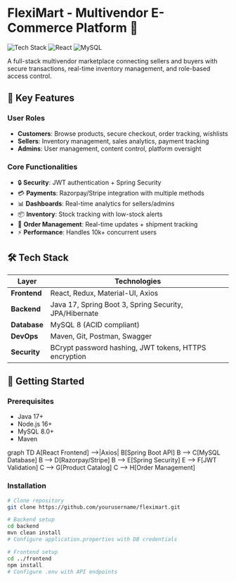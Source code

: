 # FlexiMart - Multivendor E-Commerce Platform 🛒

![Tech Stack](https://img.shields.io/badge/Spring_Boot-6DB33F?style=for-the-badge&logo=spring&logoColor=white)
![React](https://img.shields.io/badge/React-20232A?style=for-the-badge&logo=react&logoColor=61DAFB)
![MySQL](https://img.shields.io/badge/MySQL-4479A1?style=for-the-badge&logo=mysql&logoColor=white)

A full-stack multivendor marketplace connecting sellers and buyers with secure transactions, real-time inventory management, and role-based access control.

## 🌟 Key Features

### **User Roles**
- **Customers**: Browse products, secure checkout, order tracking, wishlists
- **Sellers**: Inventory management, sales analytics, payment tracking
- **Admins**: User management, content control, platform oversight

### **Core Functionalities**
- 🔒 **Security**: JWT authentication + Spring Security
- 💳 **Payments**: Razorpay/Stripe integration with multiple methods
- 📊 **Dashboards**: Real-time analytics for sellers/admins
- 📦 **Inventory**: Stock tracking with low-stock alerts
- 🚚 **Order Management**: Real-time updates + shipment tracking
- ⚡ **Performance**: Handles 10k+ concurrent users

## 🛠 Tech Stack

| Layer          | Technologies                                                                 |
|----------------|------------------------------------------------------------------------------|
| **Frontend**   | React, Redux, Material-UI, Axios                                             |
| **Backend**    | Java 17, Spring Boot 3, Spring Security, JPA/Hibernate                       |
| **Database**   | MySQL 8 (ACID compliant)                                                     |
| **DevOps**     | Maven, Git, Postman, Swagger                                                 |
| **Security**   | BCrypt password hashing, JWT tokens, HTTPS encryption                        |

## 🚀 Getting Started

### Prerequisites
- Java 17+
- Node.js 16+
- MySQL 8.0+
- Maven
  
graph TD
  A[React Frontend] -->|Axios| B[Spring Boot API]
  B --> C[MySQL Database]
  B --> D[Razorpay/Stripe]
  B --> E[Spring Security]
  E --> F[JWT Validation]
  C --> G[Product Catalog]
  C --> H[Order Management]

### Installation
```bash
# Clone repository
git clone https://github.com/yourusername/fleximart.git

# Backend setup
cd backend
mvn clean install
# Configure application.properties with DB credentials

# Frontend setup
cd ../frontend
npm install
# Configure .env with API endpoints
